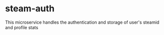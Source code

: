 # steam-auth
This microservice handles the authentication and storage of user's steamid and profile stats
